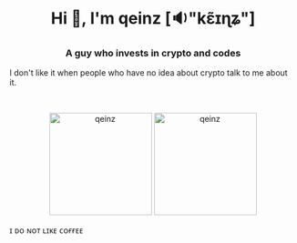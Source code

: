 <h1 align="center">Hi 👋, I'm qeinz [🔉"​k​ɛ̃ɪɳ​ʑ"]</h1>
<h3 align="center">A guy who invests in crypto and codes</h3>

<p align="left">  </p>

I don't like it when people who have no idea about crypto talk to me about it.

<br/>

<p align="center">
  <img src="https://github-readme-stats.vercel.app/api/top-langs/?username=qeinz&layout=compact&hide=html&theme=nord" alt="qeinz" height="180px"/>

  <img src="https://github-readme-stats.vercel.app/api?username=qeinz&show_icons=true&theme=nord" alt="qeinz" height="180px"/>
</p>

<p>ɪ ᴅᴏ ɴᴏᴛ ʟɪᴋᴇ ᴄᴏғғᴇᴇ</p>
